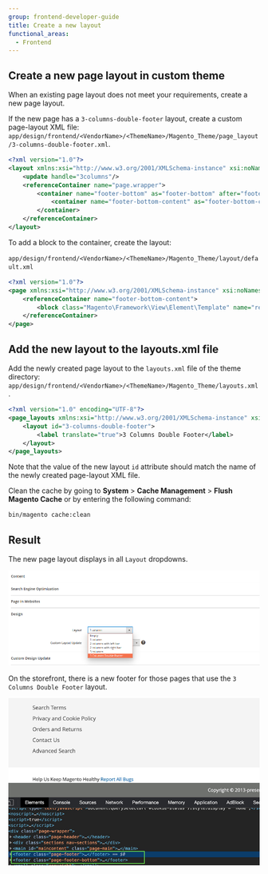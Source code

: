 ```yaml
---
group: frontend-developer-guide
title: Create a new layout
functional_areas:
  - Frontend
---
```


## Create a new page layout in custom theme

When an existing page layout does not meet your requirements, create a new page layout.

If the new page has a `3-columns-double-footer` layout, create a custom page-layout XML file: `app/design/frontend/<VendorName>/<ThemeName>/Magento_Theme/page_layout/3-columns-double-footer.xml`.

```xml
<?xml version="1.0"?>
<layout xmlns:xsi="http://www.w3.org/2001/XMLSchema-instance" xsi:noNamespaceSchemaLocation="urn:magento:framework:View/Layout/etc/page_layout.xsd">
    <update handle="3columns"/>
    <referenceContainer name="page.wrapper">
        <container name="footer-bottom" as="footer-bottom" after="footer" label="Footer Bottom" htmlTag="footer" htmlClass="page-footer-bottom">
            <container name="footer-bottom-content" as="footer-bottom-content" htmlTag="div" htmlClass="footer content" />
        </container>
    </referenceContainer>
</layout>
```

To add a block to the container, create the layout:

`app/design/frontend/<VendorName>/<ThemeName>/Magento_Theme/layout/default.xml`

```xml
<?xml version="1.0"?>
<page xmlns:xsi="http://www.w3.org/2001/XMLSchema-instance" xsi:noNamespaceSchemaLocation="urn:magento:framework:View/Layout/etc/page_configuration.xsd">
    <referenceContainer name="footer-bottom-content">
        <block class="Magento\Framework\View\Element\Template" name="report.bugs.bottom" template="Magento_Theme::html/bugreport.phtml"/>
    </referenceContainer>
</page>
```

## Add the new layout to the layouts.xml file

Add the newly created page layout to the `layouts.xml` file of the theme directory: `app/design/frontend/<VendorName>/<ThemeName>/Magento_Theme/layouts.xml`.

```xml
<?xml version="1.0" encoding="UTF-8"?>
<page_layouts xmlns:xsi="http://www.w3.org/2001/XMLSchema-instance" xsi:noNamespaceSchemaLocation="urn:magento:framework:View/PageLayout/etc/layouts.xsd">
    <layout id="3-columns-double-footer">
        <label translate="true">3 Columns Double Footer</label>
    </layout>
</page_layouts>
```

<InlineAlert variant="info" slots="text"/>

Note that the value of the new layout `id` attribute should match the name of the newly created page-layout XML file.

Clean the cache by going to **System** > **Cache Management** > **Flush Magento Cache** or by entering the following command:

```bash
bin/magento cache:clean
```

## Result

The new page layout displays in all `Layout` dropdowns.

![Custom page layout](../../_images/frontend/custom_layout_admin_backend.png)

On the storefront, there is a new footer for those pages that use the `3 Columns Double Footer` layout.

![Storefront two footers layout](../../_images/frontend/custom_layout_footer_bottom.png)
